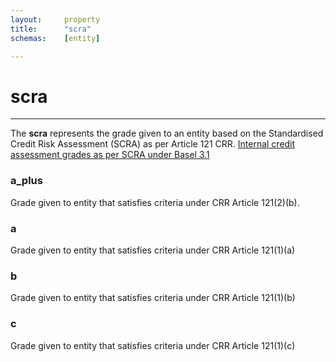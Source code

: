 ```yaml
---
layout:     property
title:      "scra"
schemas:    [entity]

---
```


# scra

---

The **scra** represents the grade given to an entity based on the Standardised Credit Risk Assessment (SCRA) as per Article 121 CRR. [Internal credit assessment grades as per SCRA under Basel 3.1](https://www.bis.org/basel_framework/chapter/CRE/20.htm)


### a_plus
Grade given to entity that satisfies criteria under CRR Article 121(2)(b). 

### a
Grade given to entity that satisfies criteria under CRR Article 121(1)(a)

### b
Grade given to entity that satisfies criteria under CRR Article 121(1)(b)

### c
Grade given to entity that satisfies criteria under CRR Article 121(1)(c)
